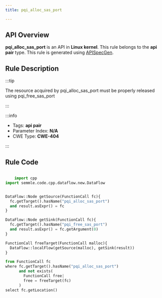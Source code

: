 ```yaml
---
title: pqi_alloc_sas_port

---
```



## API Overview
**pqi_alloc_sas_port** is an API in **Linux kernel**. This rule belongs to the **api pair** type. This rule is generated using [APISpecGen](../../tools/APISpecGen).
## Rule Description

:::tip

The resource acquired by pqi_alloc_sas_port must be properly released using pqi_free_sas_port

:::

:::info

- Tags: **api pair**
- Parameter Index: **N/A**
- CWE Type: **CWE-404**

:::

## Rule Code
```python

    import cpp
import semmle.code.cpp.dataflow.new.DataFlow


DataFlow::Node getSource(FunctionCall fc){
  fc.getTarget().hasName("pqi_alloc_sas_port")
  and result.asExpr() = fc
}

DataFlow::Node getSink(FunctionCall fc){
  fc.getTarget().hasName("pqi_free_sas_port")
  and result.asExpr() = fc.getArgument(0)
}

FunctionCall freeTarget(FunctionCall malloc){
  DataFlow::localFlow(getSource(malloc), getSink(result))
}

from FunctionCall fc
where fc.getTarget().hasName("pqi_alloc_sas_port")
      and not exists(
        FunctionCall free| 
        free = freeTarget(fc)
      )
select fc.getLocation()

    
```